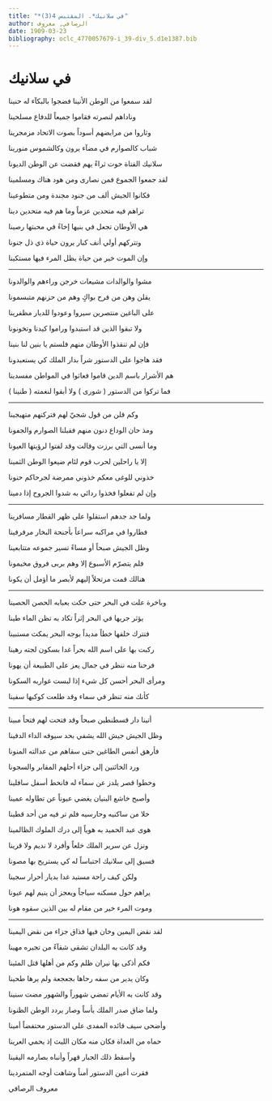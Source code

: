 ```yaml
---
title: "*في سلانيك*. المقتبس 4(3)"
author: الرصافي, معروف
date: 1909-03-23
bibliography: oclc_4770057679-i_39-div_5.d1e1387.bib
---
```




#  في سلانيك 


 لقد سمعوا من الوطن الأنينا   فضجوا بالبكآء له حنينا  

 وناداهم لنصرته فقاموا   جميعاً للدفاع مسلحينا  

 وثاروا من مرابضهم أسوداً   بصوت الاتحاد مزمجرينا  

 شباب كالصوارم في مضآء   يرون وكالشموس منورينا  
 
 سلانيك الفتاة حوت ثراءً   يهم فقضت عن الوطن الديونا  

 لقد جمعوا الجموع فمن نصارى   ومن هود هناك ومسلمينا  

 فكانوا الجيش  ألف  من جنود   مجندة ومن متطوعينا  

 تراهم فيه متحدين عزماً   وما هم فيه متحدين دينا  

 هي الأوطان تجعل في بنيها   إخاءً في محبتها رصينا  

 وتتركهم أولي أنف كبار   يرون حياة ذي ذل جنونا  

 وإن الموت خير من حياة   يظل المرء فيها مستكينا  
 * * * 
 مشوا والوالدات مشيعات   خرجن وراءهم والوالدونا  

 يقلن وهن من فرح بواكٍ   وهم من حزنهم متبسمونا  

 على الباغين منتصرين سيروا   وعودوا للديار مظفرينا  

 ولا تبقوا الذين قد استبدوا   وراموا كيدنا وتخونونا  

 فإن لم تنقذوا الأوطان منهم   فلستم يا بنين لنا بنينا  

 فقد هاجوا على الدستور شراً   بدار الملك كي يستعبدونا  

 هم الأشرار باسم الدين قاموا   فعاثوا في المواطن مفسدينا  

 فما تركوا من الدستور ( شورى )  ولا أبقوا لنغمته ( طنينا ) 
 * * * 
 وكم قلن من قول شجيّ   لهم فتركنهم متهيجينا  

 ومذ حان الوداع دنون منهم   فقبلنا الصوارم والجفونا  

 وما أنسى التي برزت وقالت   وقد لفتوا لرؤيتها العيونا  

 إلا يا راحلين لحرب قوم   لئام ضيعوا الوطن الثمينا  
  
 خذوني للوغى معكم خذوني   ممرضة لجرحاكم حنونا  

 وإن لم تفعلوا فخذوا ردائي   به شدوا الجروح إذا دمينا  
 * * * 
 ولما جد جدهم استقلوا   على ظهر القطار مسافرينا  

 فطاروا في مراكبه سراعاً   بأجنحة البخار مرفرفينا  

 وظل الجيش صبحاً أو مساءً   تسير جموعه متتابعينا  

 فلم يتصرّم الأسبوع إلا   وهم بربى فروق مخيمونا  

 هنالك قمت مرتحلاً إليهم   لأبصر ما أؤمل أن يكونا  
 * * * 
 وباخرة علت في البحر حتى   حكت بعبابه الحصن الحصينا  

 يؤثر جريها في البحر إثراً   تكاد به تظن الماء طينا  

 فتترك خلفها خطاً مديداً   بوجه البحر يمكث مستبينا  

 ركبت بها على اسم الله بحراً   غدا بسكون لجته رهينا  

 فرحنا منه ننظر في جمال   يعز على الطبيعة أن يهونا  

 ومرأى البحر أحسن كل شيء   إذا لبست غواربه السكونا  

 كأنك منه تنظر في سماء   وقد طلعت كوكبها سفينا  
 * * * 
 أتينا دار قسطنطين صبحاً   وقد فتحت لهم فتحاً مبينا  

 وظل الجيش جيش الله يشفي   بحد سيوفه الداء الدفينا  

 فأرهق أنفس الطاغين حتى   سقاهم من عدالته المنونا  

 ورد الخائنين إلى جزاء   أحلهم المقابر والسجونا  
 
 وحطوا قصر يلدز عن سمآء   له فانحط أسفل سافلينا  

 وأصبح خاشع البنيان يغضي   عيوناً عن تطاوله عمينا  

 خلا من ساكنيه وحارسيه   فلم تر فيه من  أحد  قطينا  

 هوى  عبد الحميد  به هوياً   إلى درك الملوك الظالمينا  
 
 ونزل عن سرير الملك خلعاً   وأفرد لا نديم ولا قرينا  

 فسيق إلى سلانيك احتباساً   له كي يستريح بها مصونا  

 ولكن كيف راحة مستبد   غدا بديار أحرار سجينا  

 يراهم حول مسكنه سياجاً   ويعجز أن ينيم لهم عيونا  

 وموت المرء خير من مقام   له بين الذين سقوه هونا  
 * * * 
 لقد نقض اليمين وخان فيها   فذاق جزاء من نقض اليمينا  

 وقد كانت به البلدان تشقى   شقآءً من تجبره مهينا  

 فكم أذكى بها نيران ظلم   وكم من أهلها قتل المئينا  

 وكان يدير من سفه رحاها   بجعجعة ولم يرها طحينا  

 وقد كانت به الأيام تمضي   شهوراً والشهور مضت سنينا  

 ولما ضاق صدر الملك يأساً   وصار يردد الوطن الظنونا  

 وأضحى سيف قائده المفدى   على الدستور محتفضاً أمينا  

 حماه من العداة فكان منه   مكان الليث إذ يحمي العرينا  
 
 وأسقط ذلك الجبار قهراً   وأنباه بصارمه اليقينا  

 فقرت أعين الدستور أمناً   وشاهت أوجه المتمردينا  

 معروف  الرصافي 
